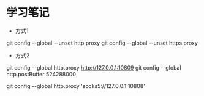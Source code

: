 # 学习笔记


* 方式1

git config --global --unset http.proxy
git config --global --unset https.proxy
* 方式2

git config --global http.proxy http://127.0.0.1:10809
git config --global http.postBuffer 524288000


git config --global http.proxy 'socks5://127.0.0.1:10808'